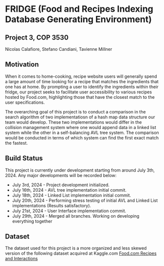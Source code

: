 # FRIDGE (Food and Recipes Indexing Database Generating Environment)
## Project 3, COP 3530
Nicolas Calafiore, Stefano Candiani, Tavienne Millner

## Motivation

  When it comes to home-cooking, recipe website users will generally spend a large amount of time looking for a recipe that matches the ingredients that one has at home. By prompting a user to identify the ingredients within their fridge, our project seeks to facilitate user accessibility to various recipes hosted by Food.com, highlighting those that have the closest match to the user specifications. 

  The overarching goal of this project is to conduct a comparison in the search algorithm of two implementatiosn of a hash map data structure our team would develop. These two implementations would differ in the collision management system where one would append data in a linked list system while the other in a self-balancing AVL tree system. The comparison would be conducted in terms of which system can find the first exact match the fastest.

## Build Status

This project is currently under development starting from around July 3th, 2024. Any major developments will be recorded below:
* July 3rd, 2024 - Project development initialized.
* July 16th, 2024 - AVL tree implementation initial commit.
* July 18th, 2024 - Linked List implementation initial commit.
* July 20th, 2024 - Performing stress testing of initial AVL and Linked List implementations (Results satisfactory).
* July 21st, 2024 - User Interface implementation commit.
* July 29th, 2024 - Merged all branches. Working on developing everything together

## Dataset

The dataset used for this project is a more organized and less skewed version of the following dataset acquired at Kaggle.com 
<a href="https://www.kaggle.com/datasets/shuyangli94/food-com-recipes-and-user-interactions?select=RAW_recipes.csv">Food.com Recipes and Interactions</a>
